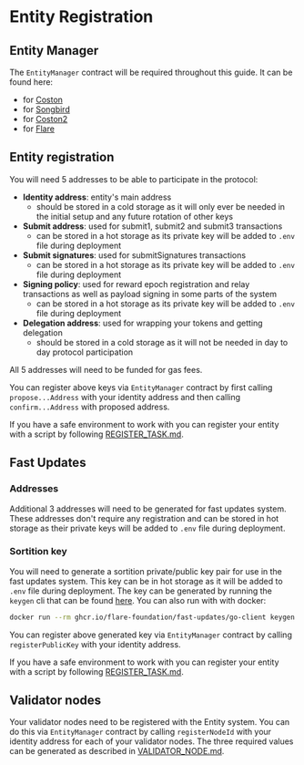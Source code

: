 # Entity Registration
## Entity Manager
The `EntityManager` contract will be required throughout this guide. It can be found here:
- for [Coston](https://coston-explorer.flare.network/address/0x60A848E5Da796D741e559c170E851FC813061217?tab=write_contract)
- for [Songbird](https://songbird-explorer.flare.network/address/0x46C417D0760198E94fee455CE0e223262a3D0049/write-contract#address-tabs)
- for [Coston2](https://coston2-explorer.flare.network/address/0xE62c5557210a5D095BfC2fDc8B2b5D64609cfDf1?tab=write_contract)
- for [Flare](https://flare-explorer.flare.network/address/0x134b3311C6BdeD895556807a30C7f047D99DfdC2)


## Entity registration

You will need 5 addresses to be able to participate in the protocol:

- **Identity address**: entity's main address
  - should be stored in a cold storage as it will only ever be needed in the initial setup and any future rotation of other keys
- **Submit address**: used for submit1, submit2 and submit3 transactions
  - can be stored in a hot storage as its private key will be added to `.env` file during deployment
- **Submit signatures**: used for submitSignatures transactions
  - can be stored in a hot storage as its private key will be added to `.env` file during deployment
- **Signing policy**: used for reward epoch registration and relay transactions as well as payload signing in some parts of the system
  - can be stored in a hot storage as its private key will be added to `.env` file during deployment
- **Delegation address**: used for wrapping your tokens and getting delegation
  - should be stored in a cold storage as it will not be needed in day to day protocol participation

All 5 addresses will need to be funded for gas fees.

You can register above keys via `EntityManager` contract by first calling `propose...Address` with your identity address and then calling `confirm...Address` with proposed address.

If you have a safe environment to work with you can register your entity with a script by following [REGISTER_TASK.md](docs/REGISTER_TASK.md).

## Fast Updates

### Addresses

Additional 3 addresses will need to be generated for fast updates system. These addresses don't require any registration and can be stored in hot storage as their private keys will be added to `.env` file during deployment.

### Sortition key

You will need to generate a sortition private/public key pair for use in the fast updates system. This key can be in hot storage as it will be added to `.env` file during deployment. The key can be generated by running the `keygen` cli that can be found [here](https://github.com/flare-foundation/fast-updates/blob/main/go-client/keygen/keygen.go). You can also run with with docker:
```bash
docker run --rm ghcr.io/flare-foundation/fast-updates/go-client keygen
```

You can register above generated key via `EntityManager` contract by calling `registerPublicKey` with your identity address.

If you have a safe environment to work with you can register your entity with a script by following [REGISTER_TASK.md](docs/REGISTER_TASK.md).

## Validator nodes

Your validator nodes need to be registered with the Entity system. You can do this via `EntityManager` contract by calling `registerNodeId` with your identity address for each of your validator nodes. The three required values can be generated as described in [VALIDATOR_NODE.md](docs/VALIDATOR_NODE.md).
